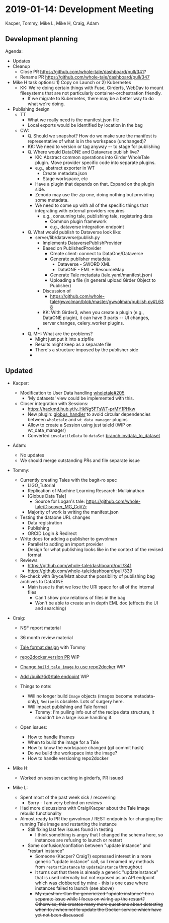 2019-01-14: Development Meeting
===============================
Kacper, Tommy, Mike L, Mike H, Craig, Adam

Development planning
--------------------

Agenda:
* Updates
* Cleanup
    * Close PR https://github.com/whole-tale/dashboard/pull/341?
    * Rename PR https://github.com/whole-tale/dashboard/pull/347
* Mike H task options: 1) Copy on Launch or 2) Kubernetes 
    * KK: We're doing certain things with Fuse, Girderfs, WebDav to mount filesystems that are not particularly container-orchestration friendly.
        * If we migrate to Kubernetes, there may be a better way to do what we're doing. 
* Publishing design
    * TT
        * What we really need is the manifest.json file
        * Local exports would be identified by location in the bag
    * CW:
        * Q. Should we snapshot? How do we make sure the manifest is representative of what is in the workspace (unchanged)?
        * KK: We need to version or tag anyway -- to stage for publishing
        * Q. Where would DataONE and Dataverse publish live?
            * KK: Abstract common operations into Girder WholeTale plugin. Move provider specific code into separate plugins.
            * e.g., abstract exporter in WT 
                * Create metadata.json
                * Stage workspace, etc
            * Have a plugin that depends on that. Expand on the plugin side.
            * Zenodo may use the zip one, doing nothing but providing some metadata.
            * We need to come up with all of the specific things that integrating with external providers requires
                * e.g., consuming tale, publishing tale, registering data
                    * Common plugin framework
                    * e.g., dataverse integration endpoint
        * Q. What would publish to Dataverse look like:
            * server/lib/dataverse/publish.py
                * Implements DataversePublishProvider
                * Based on PublishedProvider
                    * Create client:  connect to DataOne/Dataverse
                    * Generate publisher metadata
                        * Dataverse - SWORD XML
                        * DataONE - EML + ResourceMap
                    * Generate Tale metadata (tale.yaml/manifest.json)
                    * Uploading a file (in general upload Girder Object to Publisher)
                * Discussion of 
                    * https://github.com/whole-tale/gwvolman/blob/master/gwvolman/publish.py#L638
                * KK: With Girder3, when you create a plugin (e.g., DataONE plugin), it can have 3 parts -- UI changes, server changes, celery_worker plugins.
                * 
        * Q. MH: What are the problems?
            * Might just put it into a zipfile
            * Results might keep as a separate file
            * There's a structure imposed by the publisher side
            * 


Updated
-------
* Kacper:
    * Modification to User Data handling [wholetale#205](https://github.com/whole-tale/girder_wholetale/pull/205)
        * 'My datasets' view could be implemented with this.
    * Closer integration with Sessions:
        * https://hackmd.hub.yt/v_HkNg5FTsWT-prMY1PHkw
        * New plugin: [globus_handler](https://github.com/whole-tale/globus_handler) to avoid circular dependencies between `wholetale` and `wt_data_manager` plugins
        * Allow to create a Session using just taleId (WIP on wt_data_manager)
        * Converted `involatileData` to `dataSet` [branch:invdata_to_dataset](https://github.com/whole-tale/girder_wholetale/tree/invdata_to_dataset)

* Adam:
    * No updates
    * We should merge outstanding PRs and file separate issue

* Tommy:
    * Currently creating Tales with the bagit-ro spec
        * LIGO_Tutorial
        * Replication of Machine Learning Research: Mullainathan
        * [Globus Data Tale]
            * Source for Logan's tale: https://github.com/whole-tale/Discover_MG_CoVZr
        * Majority of work is writing the manifest.json
    * Testing the dataone URL changes
        * Data registration
        * Publishing
        * ORCID Login & Redirect
    * Write docs for adding a publisher to gwvolman
        * Parallel to adding an import provider
        * Design for what publishing looks like in the context of the revised format
    * Reviews
        * https://github.com/whole-tale/dashboard/pull/341
        * https://github.com/whole-tale/dashboard/pull/339
    * Re-check with Bryce/Matt about the possibility of publishing bag archives to DataONE
        * Main issue is that we lose the URI space for all of the internal files
            * Can't show prov relations of files in the bag
            * Won't be able to create an in depth EML doc (effects the UI and searching)

* Craig:
    * NSF report material
    * 36 month review material
    * [Tale format design](https://hackmd.io/pVncEjEhRyGKq4XslZbcOA) with Tommy
    * [repo2docker.version PR](https://github.com/jupyter/repo2docker/pull/550) WIP
    * [Change `build_tale_image` to use repo2docker](https://github.com/whole-tale/gwvolman/pull/43) WIP

    * [Add /build/{id}/tale endpoint](https://github.com/whole-tale/girder_wholetale/pull/211) WIP

    * Things to note:
        * Will no longer build `Image` objects (images become metadata-only), `Recipe` is obsolete. Lots of surgery here. 
        * Will impact publishing and Tale format
            * Tommy: I'm pulling info out of the recipe data structure, it shouldn't be a large issue handling it.
    * Open issues:
        * How to handle iframes
        * When to build the image for a Tale
        * How to know the workspace changed (git commit hash)
        * Do we build the workspace into the image?
        * How to handle versioning repo2docker

* Mike H:
    * Worked on session caching in girderfs, PR issued

* Mike L:
    * Spent most of the past week sick / recovering
        * Sorry - I am very behind on reviews
    * Had more discussions with Craig/Kacper about the Tale image rebuild functionality
    * Almost ready to PR the gwvolman / REST endpoints for changing the running Tale image and restarting the instance
        * Still fixing last few issues found in testing
            * I think something is angry that I changed the schema here, so instances are refusing to launch or restart
        * Some confusion/conflation between "update instance" and "restart instance"
            * Someone (Kacper? Craig?) expressed interest in a more generic "update instance" call, so I renamed my methods from `restartInstance` to `updateInstance` throughout
            * It turns out that there is already a generic "updateInstance" that is used internally but not exposed as an API endpoint which was clobbered by mine - this is one case where instances failed to launch (see above)
            * ~~My question: Can the genericized "update instance" be a separate issue while I focus on wiring up the restart? Otherwise, this creates many more questions about detecting when to / when not to update the Docker service which have yet not been discussed~~
